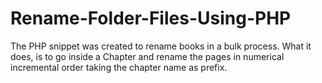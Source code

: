 # Rename-Folder-Files-Using-PHP
The PHP snippet was created to rename books in a bulk process. What it does, is to go inside a Chapter and rename the pages in numerical incremental order taking the chapter name as prefix.
